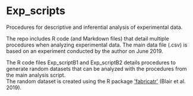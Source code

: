 # Exp_scripts
Procedures for descriptive and inferential analysis of experimental data.  

The repo includes R code (and Markdown files) that detail multiple procedures when analyzing experimental data. 
The main data file (.csv) is based on an experiment conducted by the author on June 2019.  

The R code files Exp_scriptB1 and Exp_scriptB2 details procedures to generate random datasets that can be analyzed with the procedures from the main analysis script.  
The random dataset is created using the R package ['fabricatr'](https://declaredesign.org/r/fabricatr/) (Blair et al. 2019).
